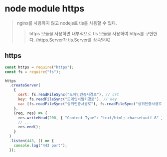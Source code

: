 # node module https

> nginx를 사용하지 않고 nodejs로 tls를 사용할 수 있다.
>
> > https 모듈을 사용하면 내부적으로 tls 모듈을 사용하여 https를 구현한다. (https.Server가 tls.Server를 상속받음)

## https

```js
const https = require("https");
const fs = require("fs");

https
  .createServer(
    {
      cert: fs.readFileSync("도메인인증서경로"), // crt
      key: fs.readFileSync("도메인비밀키경로"), // key
      ca: [fs.readFileSync("상위인증서경로"), fs.readFileSync("상위인증서경로")],
    },
    (req, res) => {
      res.writeHead(200, { "Content-Type": "text/html; charset=utf-8" });
      // ...
      res.end();
    }
  )
  .listen(443, () => {
    console.log("443 port");
  });
```
